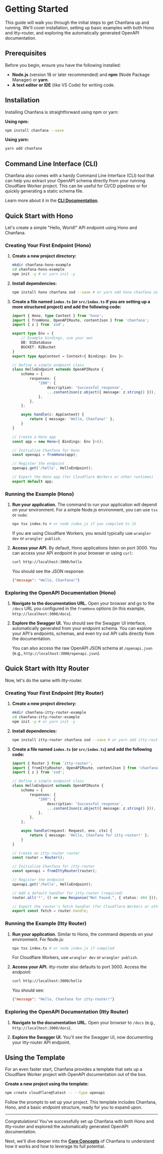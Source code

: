 # Getting Started

This guide will walk you through the initial steps to get Chanfana up and running. We'll cover installation, setting up basic examples with both Hono and itty-router, and exploring the automatically generated OpenAPI documentation.

## Prerequisites

Before you begin, ensure you have the following installed:

*   **Node.js** (version 18 or later recommended) and **npm** (Node Package Manager) or **yarn**.
*   **A text editor or IDE** (like VS Code) for writing code.

## Installation

Installing Chanfana is straightforward using npm or yarn:

**Using npm:**

```bash
npm install chanfana --save
```

**Using yarn:**

```bash
yarn add chanfana
```

## Command Line Interface (CLI)

Chanfana also comes with a handy Command Line Interface (CLI) tool that can help you extract your OpenAPI schema directly from your running Cloudflare Worker project. This can be useful for CI/CD pipelines or for quickly generating a static schema file.

Learn more about it in the [**CLI Documentation**](./cli.md).

## Quick Start with Hono

Let's create a simple "Hello, World!" API endpoint using Hono and Chanfana.

### Creating Your First Endpoint (Hono)

1.  **Create a new project directory:**

    ```bash
    mkdir chanfana-hono-example
    cd chanfana-hono-example
    npm init -y # or yarn init -y
    ```

2.  **Install dependencies:**

    ```bash
    npm install hono chanfana zod --save # or yarn add hono chanfana zod
    ```

3.  **Create a file named `index.ts` (or `src/index.ts` if you are setting up a more structured project) and add the following code:**

    ```typescript
    import { Hono, type Context } from 'hono';
    import { fromHono, OpenAPIRoute, contentJson } from 'chanfana';
    import { z } from 'zod';

    export type Env = {
        // Example bindings, use your own
        DB: D1Database
        BUCKET: R2Bucket
    }
    export type AppContext = Context<{ Bindings: Env }>
    
    // Define a simple endpoint class
    class HelloEndpoint extends OpenAPIRoute {
        schema = {
            responses: {
                "200": {
                    description: 'Successful response',
                    ...contentJson(z.object({ message: z.string() })),
                },
            },
        };

        async handle(c: AppContext) {
            return { message: 'Hello, Chanfana!' };
        }
    }

    // Create a Hono app
    const app = new Hono<{ Bindings: Env }>();

    // Initialize Chanfana for Hono
    const openapi = fromHono(app);

    // Register the endpoint
    openapi.get('/hello', HelloEndpoint);

    // Export the Hono app (for Cloudflare Workers or other runtimes)
    export default app;
    ```

### Running the Example (Hono)

1.  **Run your application.**  The command to run your application will depend on your environment. For a simple Node.js environment, you can use `tsx` or `node`:

    ```bash
    npx tsx index.ts # or node index.js if you compiled to JS
    ```

    If you are using Cloudflare Workers, you would typically use `wrangler dev` or `wrangler publish`.

2.  **Access your API.** By default, Hono applications listen on port 3000. You can access your API endpoint in your browser or using `curl`:

    ```bash
    curl http://localhost:3000/hello
    ```

    You should see the JSON response:

    ```json
    {"message": "Hello, Chanfana!"}
    ```

### Exploring the OpenAPI Documentation (Hono)

1.  **Navigate to the documentation URL.** Open your browser and go to the `/docs` URL you configured in the `fromHono` options (in this example, `http://localhost:3000/docs`).

2.  **Explore the Swagger UI.** You should see the Swagger UI interface, automatically generated from your endpoint schema. You can explore your API's endpoints, schemas, and even try out API calls directly from the documentation.

    You can also access the raw OpenAPI JSON schema at `/openapi.json` (e.g., `http://localhost:3000/openapi.json`).

## Quick Start with Itty Router

Now, let's do the same with itty-router.

### Creating Your First Endpoint (Itty Router)

1.  **Create a new project directory:**

    ```bash
    mkdir chanfana-itty-router-example
    cd chanfana-itty-router-example
    npm init -y # or yarn init -y
    ```

2.  **Install dependencies:**

    ```bash
    npm install itty-router chanfana zod --save # or yarn add itty-router chanfana zod
    ```

3.  **Create a file named `index.ts` (or `src/index.ts`) and add the following code:**

    ```typescript
    import { Router } from 'itty-router';
    import { fromIttyRouter, OpenAPIRoute, contentJson } from 'chanfana';
    import { z } from 'zod';

    // Define a simple endpoint class
    class HelloEndpoint extends OpenAPIRoute {
        schema = {
            responses: {
                "200": {
                    description: 'Successful response',
                    ...contentJson(z.object({ message: z.string() })),
                },
            },
        };

        async handle(request: Request, env, ctx) {
            return { message: 'Hello, Chanfana for itty-router!' };
        }
    }

    // Create an itty-router router
    const router = Router();

    // Initialize Chanfana for itty-router
    const openapi = fromIttyRouter(router);

    // Register the endpoint
    openapi.get('/hello', HelloEndpoint);

    // Add a default handler for itty-router (required)
    router.all('*', () => new Response("Not Found.", { status: 404 }));

    // Export the router's fetch handler (for Cloudflare Workers or other runtimes)
    export const fetch = router.handle;
    ```

### Running the Example (Itty Router)

1.  **Run your application.**  Similar to Hono, the command depends on your environment. For Node.js:

    ```bash
    npx tsx index.ts # or node index.js if compiled
    ```

    For Cloudflare Workers, use `wrangler dev` or `wrangler publish`.

2.  **Access your API.**  itty-router also defaults to port 3000. Access the endpoint:

    ```bash
    curl http://localhost:3000/hello
    ```

    You should see:

    ```json
    {"message": "Hello, Chanfana for itty-router!"}
    ```

### Exploring the OpenAPI Documentation (Itty Router)

1.  **Navigate to the documentation URL.** Open your browser to `/docs` (e.g., `http://localhost:3000/docs`).

2.  **Explore the Swagger UI.**  You'll see the Swagger UI, now documenting your itty-router API endpoint.

## Using the Template

For an even faster start, Chanfana provides a template that sets up a Cloudflare Worker project with OpenAPI documentation out of the box.

**Create a new project using the template:**

```bash
npm create cloudflare@latest -- --type openapi
```

Follow the prompts to set up your project. This template includes Chanfana, Hono, and a basic endpoint structure, ready for you to expand upon.

---

Congratulations! You've successfully set up Chanfana with both Hono and itty-router and explored the automatically generated OpenAPI documentation.

Next, we'll dive deeper into the [**Core Concepts**](./core-concepts.md) of Chanfana to understand how it works and how to leverage its full potential.

